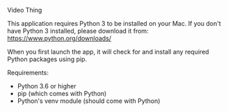 Video Thing

This application requires Python 3 to be installed on your Mac.
If you don't have Python 3 installed, please download it from:
https://www.python.org/downloads/

When you first launch the app, it will check for and install
any required Python packages using pip.

Requirements:
- Python 3.6 or higher
- pip (which comes with Python)
- Python's venv module (should come with Python)
